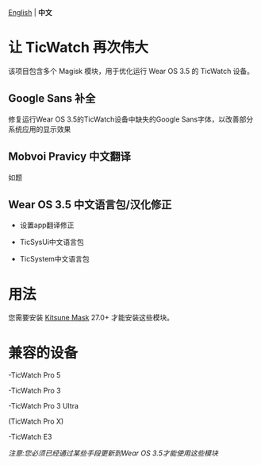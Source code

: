 [English](README.md) | **中文**

# 让 TicWatch 再次伟大
该项目包含多个 Magisk 模块，用于优化运行 Wear OS 3.5 的 TicWatch 设备。
## Google Sans 补全
 修复运行Wear OS 3.5的TicWatch设备中缺失的Google Sans字体，以改善部分系统应用的显示效果

 ## Mobvoi Pravicy 中文翻译
 如题

 ## Wear OS 3.5 中文语言包/汉化修正

 - 设置app翻译修正

 - TicSysUi中文语言包

 - TicSystem中文语言包

# 用法
 
您需要安装 [Kitsune Mask](https://github.com/HuskyDG/magisk-files/releases) 27.0+ 才能安装这些模块。

# 兼容的设备
-TicWatch Pro 5

-TicWatch Pro 3

-TicWatch Pro 3 Ultra

(TicWatch Pro X)

-TicWatch E3

_注意:您必须已经通过某些手段更新到Wear OS 3.5才能使用这些模块_
